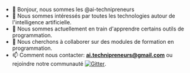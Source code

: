 - 👋 Bonjour, nous sommes les @ai-technipreneurs
- 👀 Nous sommes intéressés par toutes les technologies autour de l'intelligence artificielle.
- 🌱 Nous sommes actuellement en train d'apprendre certains outils de programmation.
- 💞️ Nous cherchons à collaborer sur des modules de formation en programmation.
- 📫 Comment nous contacter: **ai.technipreneurs@gmail.com** ou rejoindre notre communauté [![Gitter](https://badges.gitter.im/ai-technipreneurs/community.svg)](https://gitter.im/ai-technipreneurs/community?utm_source=badge&utm_medium=badge&utm_campaign=pr-badge).

<!---
ai-technipreneurs/ai-technipreneurs is a ✨ special ✨ repository because its `README.md` (this file) appears on your GitHub profile.
You can click the Preview link to take a look at your changes.
--->
